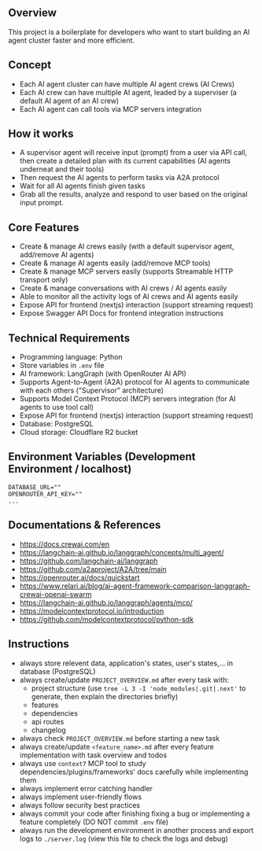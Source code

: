 ## Overview
This project is a boilerplate for developers who want to start building an AI agent cluster faster and more efficient.

## Concept
* Each AI agent cluster can have multiple AI agent crews (AI Crews)
* Each AI crew can have multiple AI agent, leaded by a superviser (a default AI agent of an AI crew)
* Each AI agent can call tools via MCP servers integration

## How it works
* A supervisor agent will receive input (prompt) from a user via API call, then create a detailed plan with its current capabilities (AI agents underneat and their tools)
* Then request the AI agents to perform tasks via A2A protocol
* Wait for all AI agents finish given tasks
* Grab all the results, analyze and respond to user based on the original input prompt.

## Core Features
* Create & manage AI crews easily (with a default supervisor agent, add/remove AI agents)
* Create & manage AI agents easily (add/remove MCP tools)
* Create & manage MCP servers easily (supports Streamable HTTP transport only)
* Create & manage conversations with AI crews / AI agents easily
* Able to monitor all the activity logs of AI crews and AI agents easily
* Expose API for frontend (nextjs) interaction (support streaming request)
* Expose Swagger API Docs for frontend integration instructions

## Technical Requirements
- Programming language: Python
- Store variables in `.env` file
- AI framework: LangGraph (with OpenRouter AI API)
- Supports Agent-to-Agent (A2A) protocol for AI agents to communicate with each others ("Supervisor" architecture)
- Supports Model Context Protocol (MCP) servers integration (for AI agents to use tool call)
- Expose API for frontend (nextjs) interaction (support streaming request)
- Database: PostgreSQL
- Cloud storage: Cloudflare R2 bucket

## Environment Variables (Development Environment / localhost)

```
DATABASE_URL=""
OPENROUTER_API_KEY=""
...
```

## Documentations & References
* https://docs.crewai.com/en
* https://langchain-ai.github.io/langgraph/concepts/multi_agent/
* https://github.com/langchain-ai/langgraph
* https://github.com/a2aproject/A2A/tree/main
* https://openrouter.ai/docs/quickstart
* https://www.relari.ai/blog/ai-agent-framework-comparison-langgraph-crewai-openai-swarm
* https://langchain-ai.github.io/langgraph/agents/mcp/
* https://modelcontextprotocol.io/introduction
* https://github.com/modelcontextprotocol/python-sdk

## Instructions
* always store relevent data, application's states, user's states,... in database (PostgreSQL)
* always create/update `PROJECT_OVERVIEW.md` after every task with:
    * project structure (use `tree -L 3 -I 'node_modules|.git|.next'` to generate, then explain the directories briefly)
    * features
    * dependencies
    * api routes
    * changelog
* always check `PROJECT_OVERVIEW.md` before starting a new task
* always create/update `<feature_name>.md` after every feature implementation with task overview and todos
* always use `context7` MCP tool to study dependencies/plugins/frameworks' docs carefully while implementing them
* always implement error catching handler
* always implement user-friendly flows
* always follow security best practices
* always commit your code after finishing fixing a bug or implementing a feature completely (DO NOT commit `.env` file)
* always run the development environment in another process and export logs to `./server.log` (view this file to check the logs and debug)